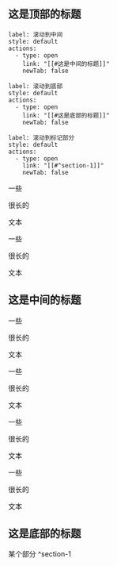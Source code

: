 ## 这是顶部的标题

```meta-bind-button
label: 滚动到中间
style: default
actions:
  - type: open
    link: "[[#这是中间的标题]]"
    newTab: false

```

```meta-bind-button
label: 滚动到底部
style: default
actions:
  - type: open
    link: "[[#这是底部的标题]]"
    newTab: false

```

```meta-bind-button
label: 滚动到标记部分
style: default
actions:
  - type: open
    link: "[[#^section-1]]"
    newTab: false

```

一些

很长的

文本

一些

很长的

文本

## 这是中间的标题

一些

很长的

文本

一些

很长的

文本

一些

很长的

文本

一些

很长的

文本

## 这是底部的标题


某个部分
^section-1